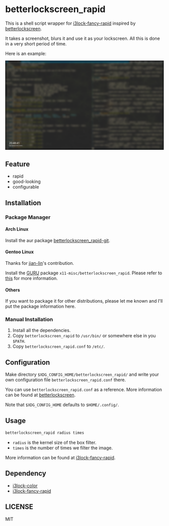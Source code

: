 # betterlockscreen_rapid

This is a shell script wrapper for [i3lock-fancy-rapid][] inspired by [betterlockscreen][].

It takes a screenshot, blurs it and use it as your lockscreen. All this is done in a very short period of time.

Here is an example:

![screenshot](screenshot.png)

## Feature

- rapid
- good-looking
- configurable

## Installation

### Package Manager

#### Arch Linux

Install the aur package [betterlockscreen_rapid-git](https://aur.archlinux.org/packages/betterlockscreen_rapid-git).

#### Gentoo Linux

Thanks for [jian-lin](https://github.com/jian-lin)'s contribution.

Install the [GURU](https://wiki.gentoo.org/wiki/Project:GURU) package `x11-misc/betterlockscreen_rapid`. Please refer to [this](https://github.com/oakszyjrnrdy/betterlockscreen_rapid/issues/1#issue-771802017) for more information.

#### Others

If you want to package it for other distributions, please let me known and I'll put the package information here.

### Manual Installation

1. Install all the dependencies.
2. Copy `betterlockscreen_rapid` to `/usr/bin/` or somewhere else in you `$PATH`.
3. Copy `betterlockscreen_rapid.conf` to `/etc/`.

## Configuration

Make directory `$XDG_CONFIG_HOME/betterlockscreen_rapid/` and write your own configuration file `betterlockscreen_rapid.conf` there.

You can use `betterlockscreen_rapid.conf` as a reference. More information can be found at [betterlockscreen][].

Note that `$XDG_CONFIG_HOME` defaults to `$HOME/.config/`.

## Usage

```bash
betterlockscreen_rapid radius times
```

- `radius` is the kernel size of the box filter.
- `times` is the number of times we filter the image.

More information can be found at [i3lock-fancy-rapid][].

## Dependency

- [i3lock-color][]
- [i3lock-fancy-rapid][]

## LICENSE

MIT

[i3lock-color]: https://github.com/Raymo111/i3lock-color
[i3lock-fancy-rapid]: https://github.com/yvbbrjdr/i3lock-fancy-rapid
[betterlockscreen]: https://github.com/pavanjadhaw/betterlockscreen
